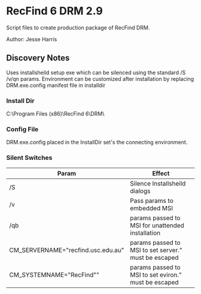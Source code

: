 # RecFind 6 DRM 2.9
Script files to create production package of RecFind DRM.

Author: Jesse Harris

## Discovery Notes
Uses installsheild setup exe which can be silenced using the standard /S /v/qn params.
Environment can be customized after installation by replacing DRM.exe.config manifest file in installdir

### Install Dir
C:\Program Files (x86)\RecFind 6\DRM\

### Config File
DRM.exe.config placed in the InstallDir set's the connecting environment.

### Silent Switches

|Param                                |Effect                                              |
|-------------------------------------|----------------------------------------------------|
|/S                                   |Silence Installsheild dialogs                       |
|/v                                   |Pass params to embedded MSI                         |
|/qb                                  |params passed to MSI for unattended installation    |
|CM_SERVERNAME=\"recfind.usc.edu.au\" |params passed to MSI to set server." must be escaped|
|CM_SYSTEMNAME=\"RecFind\""           |params passed to MSI to set eviron." must be escaped|
